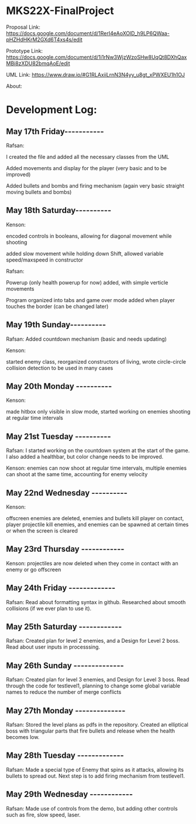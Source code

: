 # MKS22X-FinalProject

Proposal Link: https://docs.google.com/document/d/1RerI4eAoXOlD_h9LP6QWaa-pHZHdHKrM2GXd6T4xs4s/edit

Prototype Link: https://docs.google.com/document/d/1i1rNw3WjzWzoSHw8UqQt8DXhQaxMBi8zXDU82bmqAoE/edit

UML Link: https://www.draw.io/#G1RLAxiiLrnN3N4yy_u8gt_xPWXEU1h1OJ

About:

# Development Log:

## May 17th Friday-----------

Rafsan:

I created the file and added all the necessary classes from the UML

Added movements and display for the player (very basic and to be improved)

Added bullets and bombs and firing mechanism (again very basic straight moving bullets and bombs)

## May 18th Saturday----------

Kenson:

encoded controls in booleans, allowing for diagonal movement while shooting

added slow movement while holding down Shift, allowed variable speed/maxspeed in constructor

Rafsan:

Powerup (only health powerup for now) added, with simple verticle movements

Program organized into tabs and game over mode added when player touches the border (can be changed later)

## May 19th Sunday----------

Rafsan: Added countdown mechanism (basic and needs updating)

Kenson:

started enemy class, reorganized constructors of living, wrote circle-circle collision detection to be used in many cases

## May 20th Monday ----------

Kenson:

made hitbox only visible in slow mode, started working on enemies shooting at regular time intervals

## May 21st Tuesday ----------

Rafsan: I started working on the countdown system at the start of the game. I also added a healthbar, but color change needs to be improved.

Kenson: enemies can now shoot at regular time intervals, multiple enemies can shoot at the same time, accounting for enemy velocity


## May 22nd Wednesday ----------

Kenson:

offscreen enemies are deleted, enemies and bullets kill player on contact, player projectile kill enemies, and enemies can be spawned at certain times or when the screen is cleared

## May 23rd Thursday ------------

Kenson:
projectiles are now deleted when they come in contact with an enemy or go offscreen


## May 24th Friday -------------

Rafsan: Read about formatting syntax in github. Researched about smooth collisions (if we ever plan to use it). 

## May 25th Saturday ------------

Rafsan: Created plan for level 2 enemies, and a Design for Level 2 boss. Read about user inputs in processsing. 

## May 26th Sunday --------------

Rafsan: Created plan for level 3 enemies, and Design for Level 3 boss. Read through the code for testlevel1, planning to change some global variable names to reduce the number of merge conflicts

## May 27th Monday --------------

Rafsan: Stored the level plans as pdfs in the repository. Created an elliptical boss with triangular parts that fire bullets and release
when the health becomes low. 

## May 28th Tuesday -------------

Rafsan: Made a special type of Enemy that spins as it attacks, allowing its bullets to spread out. Next step is to add firing mechanism from testlevel1.

## May 29th Wednesday ------------

Rafsan: Made use of controls from the demo, but adding other controls such as fire, slow speed, laser. 
